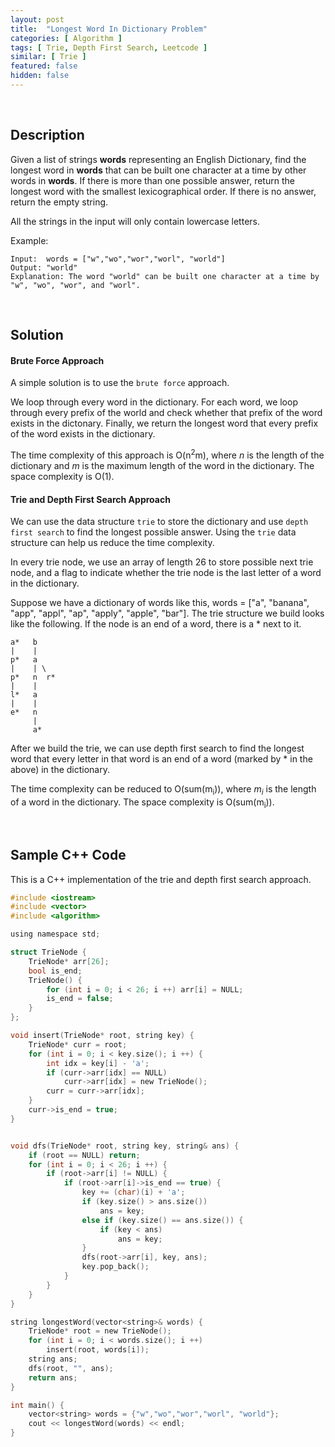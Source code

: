 ```yaml
---
layout: post
title:  "Longest Word In Dictionary Problem"
categories: [ Algorithm ]
tags: [ Trie, Depth First Search, Leetcode ]
similar: [ Trie ]
featured: false
hidden: false
---
```


<br />

## Description

Given a list of strings **words** representing an English Dictionary, find the longest word in **words** that can be built one character at a time by other words in **words**. If there is more than one possible answer, return the longest word with the smallest lexicographical order. If there is no answer, return the empty string. 

All the strings in the input will only contain lowercase letters.


Example: 
```
Input:  words = ["w","wo","wor","worl", "world"]
Output: "world"
Explanation: The word "world" can be built one character at a time by "w", "wo", "wor", and "worl".
```

<br />

## Solution


#### Brute Force Approach

A simple solution is to use the `brute force` approach. 

We loop through every word in the dictionary. For each word, we loop through every prefix of the world and check whether that prefix of the word exists in the dictonary. Finally, we return the longest word that every prefix of the word exists in the dictionary.

The time complexity of this approach is O(n<sup>2</sup>m), where *n* is the length of the dictionary and *m* is the maximum length of the word in the dictionary. The space complexity is O(1).

#### Trie and Depth First Search Approach


We can use the data structure `trie` to store the dictionary and use `depth first search` to find the longest possible answer. Using the `trie` data structure can help us reduce the time complexity.

In every trie node, we use an array of length 26 to store possible next trie node, and a flag to indicate whether the trie node is the last letter of a word in the dictionary.

Suppose we have a dictionary of words like this, words = ["a", "banana", "app", "appl", "ap", "apply", "apple", "bar"]. The trie structure we build looks like the following. If the node is an end of a word, there is a * next to it.
```
a*   b
|    |
p*   a
|    | \
p*   n  r*
|    |
l*   a
|    |
e*   n
     |
     a*
```

After we build the trie, we can use depth first search to find the longest word that every letter in that word is an end of a word (marked by * in the above) in the dictionary.

The time complexity can be reduced to O(sum(m<sub>i</sub>)), where *m<sub>i</sub>* is the length of a word in the dictionary. The space complexity is O(sum(m<sub>i</sub>)).

<br />

## Sample C++ Code

This is a C++ implementation of the trie and depth first search approach.

```c
#include <iostream>
#include <vector>
#include <algorithm>

using namespace std;

struct TrieNode {
    TrieNode* arr[26];
    bool is_end;
    TrieNode() {
        for (int i = 0; i < 26; i ++) arr[i] = NULL;
        is_end = false;
    }
};

void insert(TrieNode* root, string key) {
    TrieNode* curr = root;
    for (int i = 0; i < key.size(); i ++) {
        int idx = key[i] - 'a';
        if (curr->arr[idx] == NULL)
            curr->arr[idx] = new TrieNode();
        curr = curr->arr[idx];
    }
    curr->is_end = true;
}


void dfs(TrieNode* root, string key, string& ans) {
    if (root == NULL) return;
    for (int i = 0; i < 26; i ++) {
        if (root->arr[i] != NULL) {
            if (root->arr[i]->is_end == true) {
                key += (char)(i) + 'a';
                if (key.size() > ans.size())
                    ans = key;
                else if (key.size() == ans.size()) {
                    if (key < ans)
                        ans = key;
                }
                dfs(root->arr[i], key, ans);
                key.pop_back();
            }
        }
    }
}

string longestWord(vector<string>& words) {
    TrieNode* root = new TrieNode();
    for (int i = 0; i < words.size(); i ++)
        insert(root, words[i]);
    string ans;
    dfs(root, "", ans);
    return ans;
}

int main() {
    vector<string> words = {"w","wo","wor","worl", "world"};
    cout << longestWord(words) << endl;
}
```
